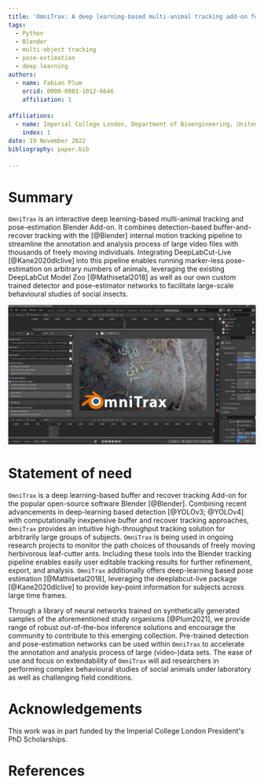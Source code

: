 ```yaml
---
title: 'OmniTrax: A deep learning-based multi-animal tracking add-on for Blender'
tags:
  - Python
  - Blender
  - multi-object tracking
  - pose-estimation
  - deep learning
authors:
  - name: Fabian Plum
    orcid: 0000-0003-1012-6646
    affiliation: 1

affiliations:
  - name: Imperial College London, Department of Bioengineering, United Kingdom
    index: 1
date: 19 November 2022
bibliography: paper.bib

---
```


# Summary

`OmniTrax` is an interactive deep learning-based multi-animal tracking and pose-estimation
Blender Add-on. It combines detection-based buffer-and-recover tracking with the [@Blender]
internal motion tracking pipeline to streamline the annotation and analysis process of large video files with
thousands of freely moving individuals. Integrating DeepLabCut-Live [@Kane2020dlclive] into this pipeline
enables running marker-less pose-estimation on arbitrary numbers of animals, leveraging
the existing DeepLabCut Model Zoo [@Mathisetal2018] as well as our own custom trained detector and
pose-estimator networks to facilitate large-scale behavioural studies of social insects.

![OmniTrax user-interface.\label{fig:demo}](../images/omnitrax_demo_screen.jpg)

# Statement of need

`OmniTrax` is a deep learning-based buffer and recover tracking Add-on for the
popular open-source software Blender [@Blender]. Combining recent advancements
in deep-learning based detection [@YOLOv3; @YOLOv4] with computationally inexpensive
buffer and recover tracking approaches, `OmniTrax` provides an intuitive high-throughput
tracking solution for arbitrarily large groups of subjects. `OmniTrax` is being used
in ongoing research projects to monitor the path choices of thousands of freely moving
herbivorous leaf-cutter ants. Including these tools into the Blender tracking pipeline
enables easily user editable tracking results for further refinement, export, and analysis.
`OmniTrax` additionally offers deep-learning based pose estimation [@Mathisetal2018],
leveraging the deeplabcut-live package [@Kane2020dlclive] to provide key-point information
for subjects across large time frames.

Through a library of neural networks trained on synthetically generated samples of
the aforementioned study organisms [@Plum2021], we provide range of robust out-of-the-box
inference solutions and encourage the community to contribute to this emerging collection.
Pre-trained detection and pose-estimation networks can be used within `OmniTrax` to accelerate
the annotation and analysis process of large (video-)data sets. The ease of use and focus on
extendability of `OmniTrax` will aid researchers in performing complex behavioural studies
of social animals under laboratory as well as challenging field conditions.

# Acknowledgements

This work was in part funded by the Imperial College London President's PhD Scholarships.

# References
